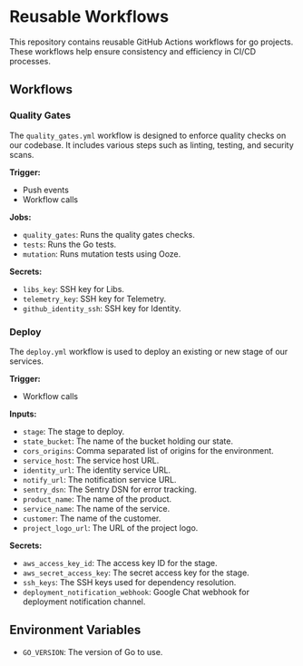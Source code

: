 # Reusable Workflows

This repository contains reusable GitHub Actions workflows for go projects. These workflows help ensure consistency and efficiency in CI/CD processes.

## Workflows

### Quality Gates

The `quality_gates.yml` workflow is designed to enforce quality checks on our codebase. It includes various steps such as linting, testing, and security scans.

**Trigger:** 
- Push events
- Workflow calls

**Jobs:**
- `quality_gates`: Runs the quality gates checks.
- `tests`: Runs the Go tests.
- `mutation`: Runs mutation tests using Ooze.

**Secrets:**
- `libs_key`: SSH key for Libs.
- `telemetry_key`: SSH key for Telemetry.
- `github_identity_ssh`: SSH key for Identity.

### Deploy

The `deploy.yml` workflow is used to deploy an existing or new stage of our services.

**Trigger:** 
- Workflow calls

**Inputs:**
- `stage`: The stage to deploy.
- `state_bucket`: The name of the bucket holding our state.
- `cors_origins`: Comma separated list of origins for the environment.
- `service_host`: The service host URL.
- `identity_url`: The identity service URL.
- `notify_url`: The notification service URL.
- `sentry_dsn`: The Sentry DSN for error tracking.
- `product_name`: The name of the product.
- `service_name`: The name of the service.
- `customer`: The name of the customer.
- `project_logo_url`: The URL of the project logo.

**Secrets:**
- `aws_access_key_id`: The access key ID for the stage.
- `aws_secret_access_key`: The secret access key for the stage.
- `ssh_keys`: The SSH keys used for dependency resolution.
- `deployment_notification_webhook`: Google Chat webhook for deployment notification channel.

## Environment Variables

- `GO_VERSION`: The version of Go to use.
